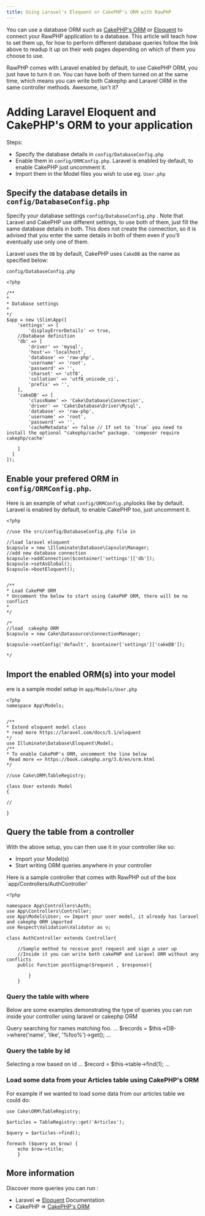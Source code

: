 ```yaml
---
title: Using Laravel's Eloquent or CakePHP's ORM with RawPHP
---
```


You can use a database ORM such as [CakePHP's ORM](https://book.cakephp.org/3.0/en/orm.html) or [Eloquent](https://laravel.com/docs/5.1/eloquent) to connect your RawPHP application to a database. 
This article will teach how to set them up, for how to perform different database queries follow the link above to readup it up on their web pages depending on which of them you choose to use.

RawPHP comes with Laravel enabled by default, to use CakePHP ORM, you just have to turn it on. You can have both of them turned on at the same time, which means you can write both Cakephp and Laravel ORM in the same controller methods. Awesome, isn't it?



# Adding Laravel Eloquent and CakePHP's ORM to your application
Steps:
* Specify the database details in `config/DatabaseConfig.php`
* Enable them in  `config/ORMConfig.php`. Laravel is enabled by default, to enable CakePHP just uncomment it.
* Import them in the Model files you wish to use eg. `User.php`

## Specify the database details in `config/DatabaseConfig.php`

Specify your database settings `config/DatabaseConfig.php` . Note that Laravel and CakePHP use different settings, to use both of them, just fill the same database details in both. This does not create the connection, so it is advised that you enter the same details in both of them even if you'll eventually use only one of them.

Laravel uses the `DB` by default, CakePHP uses `CakeDB` as the name as specified below:

`config/DatabaseConfig.php`

```
<?php 

/**
* 
* Database settings
* 
*/
$app = new \Slim\App([
	'settings' => [
		'displayErrorDetails' => true,
	//Database definition
	'db' => [
		'driver' => 'mysql',
		'host'=> 'localhost',
		'database' => 'raw-php',
		'username' => 'root',
		'password' => '',
		'charset' => 'utf8',
		'collation' => 'utf8_unicode_ci',
		'prefix' => '',
	],
	'cakeDB' => [
		'className' => 'Cake\Database\Connection',
		'driver' => 'Cake\Database\Driver\Mysql',
		'database' => 'raw-php',
		'username' => 'root',
		'password' => '',
		'cacheMetadata' => false // If set to `true` you need to install the optional "cakephp/cache" package. 'composer require cakephp/cache'

	]
  ]
]);

```

## Enable your prefered ORM in  `config/ORMConfig.php`.
Here is an example of what `config/ORMConfig.php`looks like by default. Laravel is enabled by default, to enable CakePHP too, just uncomment it.

```
<?php 

//use the src/config/DatabaseConfig.php file in

//load laravel eloquent
$capsule = new \Illuminate\Database\Capsule\Manager;
//add new database connection 
$capsule->addConnection($container['settings']['db']);
$capsule->setAsGlobal();
$capsule->bootEloquent();


/**
* Load CakePHP ORM
* Uncomment the below to start using CakePHP ORM, there will be no conflict
* 
*/

/*
//load  cakephp ORM
$capsule = new Cake\Datasource\ConnectionManager;

$capsule->setConfig('default', $container['settings']['cakeDB']);

*/
```

## Import the enabled ORM(s) into your model 
ere is a sample model setup in `app/Models/User.php`
```
<?php 
namespace App\Models;

 
/**
* Extend eloquent model class 
* read more https://laravel.com/docs/5.1/eloquent
*/
use Illuminate\Database\Eloquent\Model;
/**
* To enable CakePHP's ORM, uncomment the line below
 Read more => https://book.cakephp.org/3.0/en/orm.html 
*/

//use Cake\ORM\TableRegistry; 

class User extends Model
{
	
//
	
}
```
## Query the table from a controller
With the above setup, you can then use it in your controller like so: 
* Import your Model(s) 
* Start writing ORM queries anywhere in your controller
 
Here is a sample controller that comes with RawPHP out of the box `app/Controllers/AuthController'

```
<?php

namespace App\Controllers\Auth;
use App\Controllers\Controller;
use App\Models\User; <= Import your user model, it already has laravel and cakephp ORM imported
use Respect\Validation\Validator as v; 

class AuthController extends Controller{
	
	//Sample method to receive post request and sign a user up
	//Inside it you can write both cakePHP and Laravel ORM without any conflicts
	public function postSignup($request , $response){
		
		}
	}

```

### Query the table with where

Below are some examples demonstrating the type of queries you can run inside your controller using laravel or cakephp ORM

 Query searching for names matching foo.
...
$records = $this->DB->where('name', 'like', '%foo%')->get();
...


### Query the table by id
Selecting a row based on id
...
$record = $this->table->find(1);
...

### Load some data from your Articles table using CakePHP's ORM
For example if we wanted to load some data from our articles table we could do:

```
use Cake\ORM\TableRegistry;

$articles = TableRegistry::get('Articles');

$query = $articles->find();

foreach ($query as $row) {
    echo $row->title;
    }

```

## More information

Discover more queries you can run :
* Laravel => [Eloquent](https://laravel.com/docs/5.1/eloquent) Documentation
* CakePHP => [CakePHP's ORM](https://book.cakephp.org/3.0/en/orm.html)
